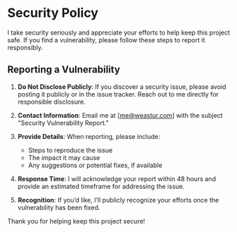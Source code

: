 # Security Policy

I take security seriously and appreciate your efforts to help keep this project safe. If you find a vulnerability, please follow these steps to report it responsibly.

## Reporting a Vulnerability

1. **Do Not Disclose Publicly**: If you discover a security issue, please avoid posting it publicly or in the issue tracker. Reach out to me directly for responsible disclosure.

2. **Contact Information**: Email me at [me@weastur.com] with the subject "Security Vulnerability Report."

3. **Provide Details**: When reporting, please include:
   - Steps to reproduce the issue
   - The impact it may cause
   - Any suggestions or potential fixes, if available

4. **Response Time**: I will acknowledge your report within 48 hours and provide an estimated timeframe for addressing the issue.

5. **Recognition**: If you’d like, I’ll publicly recognize your efforts once the vulnerability has been fixed.

Thank you for helping keep this project secure!
